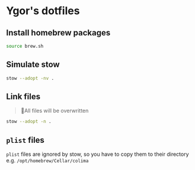 # Ygor's dotfiles

## Install homebrew packages

```bash
source brew.sh
```

## Simulate stow

```bash
stow --adopt -nv .
```

## Link files

>🚨All files will be overwritten

```bash
stow --adopt -n .
```

## `plist` files

`plist` files are ignored by stow, so you have to copy them to their directory e.g. `/opt/homebrew/Cellar/colima`
